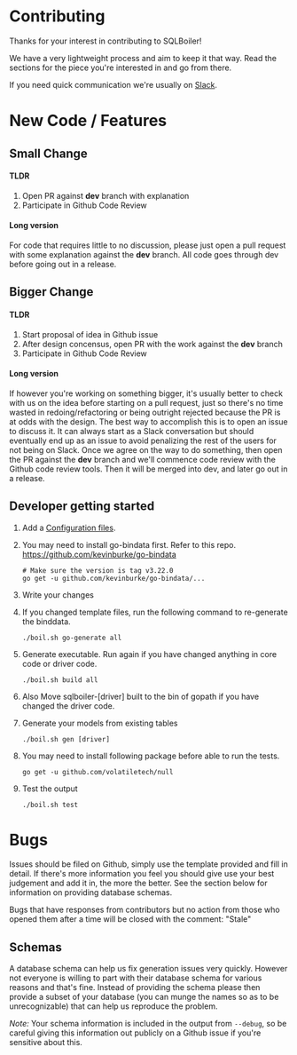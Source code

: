 # Contributing

Thanks for your interest in contributing to SQLBoiler!

We have a very lightweight process and aim to keep it that way.
Read the sections for the piece you're interested in and go from
there.

If you need quick communication we're usually on [Slack](https://sqlboiler.from-the.cloud).

# New Code / Features

## Small Change

#### TLDR

1. Open PR against **dev** branch with explanation
1. Participate in Github Code Review

#### Long version

For code that requires little to no discussion, please just open a pull request with some
explanation against the **dev** branch. All code goes through dev before going out in a release.

## Bigger Change

#### TLDR

1. Start proposal of idea in Github issue
1. After design concensus, open PR with the work against the **dev** branch
1. Participate in Github Code Review

#### Long version

If however you're working on something bigger, it's usually better to check with us on the idea
before starting on a pull request, just so there's no time wasted in redoing/refactoring or being
outright rejected because the PR is at odds with the design. The best way to accomplish this is to
open an issue to discuss it. It can always start as a Slack conversation but should eventually end
up as an issue to avoid penalizing the rest of the users for not being on Slack. Once we agree on
the way to do something, then open the PR against the **dev** branch and we'll commence code review
with the Github code review tools. Then it will be merged into dev, and later go out in a release.

## Developer getting started

1. Add a [Configuration files](https://github.com/volatiletech/sqlboiler#configuration).
1. You may need to install go-bindata first. Refer to this repo. https://github.com/kevinburke/go-bindata

   ```
   # Make sure the version is tag v3.22.0
   go get -u github.com/kevinburke/go-bindata/...
   ```

1. Write your changes
1. If you changed template files, run the following command to re-generate the binddata.

   ```
   ./boil.sh go-generate all
   ```

1. Generate executable. Run again if you have changed anything in core code or driver code.
   ```
   ./boil.sh build all
   ```

1. Also Move sqlboiler-[driver] built to the bin of gopath if you have changed the driver code.

1. Generate your models from existing tables

   ```
   ./boil.sh gen [driver]
   ```

1. You may need to install following package before able to run the tests.

   ```
   go get -u github.com/volatiletech/null
   ```

1. Test the output

   ```
   ./boil.sh test
   ```


# Bugs

Issues should be filed on Github, simply use the template provided and fill in detail. If there's
more information you feel you should give use your best judgement and add it in, the more the better.
See the section below for information on providing database schemas.

Bugs that have responses from contributors but no action from those who opened them after a time
will be closed with the comment: "Stale"

## Schemas

A database schema can help us fix generation issues very quickly. However not everyone is willing to part
with their database schema for various reasons and that's fine. Instead of providing the schema please
then provide a subset of your database (you can munge the names so as to be unrecognizable) that can
help us reproduce the problem.

_Note:_ Your schema information is included in the output from `--debug`, so be careful giving this
information out publicly on a Github issue if you're sensitive about this.
